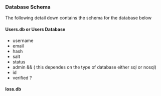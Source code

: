 ### Database Schema 
 The following detail down contains the schema for the database below 


 #### Users.db or Users Database 
 *  username
 *  email
 *  hash
 *  salt
 *  status 
 * admin && ( this dependes on the type of database  either sql or nosql) 
*  id 
* verified ?

#### loss.db 